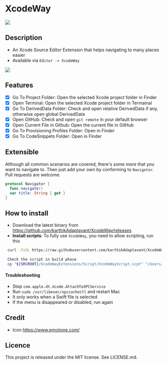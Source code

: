 XcodeWay
==

![](Screenshots/Banner.png)

## Description

- An Xcode Source Editor Extension that helps navigating to many places easier
- Available via `Editor -> XcodeWay`

![](Screenshots/demo.gif)

## Features

- [x] Go To Project Folder: Open the selected Xcode project folder in Finder
- [x] Open Terminal: Open the selected Xcode project folder in Termainal
- [x] Go To DerivedData Folder: Check and open relative DerivedData if any, otherwise open global DerivedData
- [x] Open GitHub: Check and open `git remote` in your default browser
- [x] Open Current File in Github: Open the current file in GitHub
- [x] Go To Provisioning Profiles Folder: Open in Finder
- [x] Go To CodeSnippets Folder: Open in Finder

## Extensible

Although all common scenarios are covered, there's some more that you want to navigate to. Then just add your own by conforming to `Navigator`. Pull requests are welcome.

```swift
protocol Navigator {
  func navigate()
  var title: String { get }
}
```

## How to install

- Download the latest binary from https://github.com/karthikAdaptavant/XcodeWay/releases
- **Install scripts**: To fully use `XcodeWay`, you need to allow scripting, run this

```sh
 curl -fsSL https://raw.githubusercontent.com/karthikAdaptavant/XcodeWay/master/install.sh | sh
 
 Check the script in build phase
 cp "${SRCROOT}/XcodeWayExtensions/Script/XcodeWayScript.scpt" "/Users/karthik/Library/Application Scripts/com.fantageek.XcodeWayApp.XcodeWayExtensions"
```

#### Troubleshooting

- Stop `com.apple.dt.Xcode.AttachToXPCService`
- Run `sudo /usr/libexec/xpccachectl` and restart Mac
- It only works when a Swift file is selected
- If the menu is disappeared or disabled, run again

## Credit

- Icon https://www.emojione.com/

## Licence

This project is released under the MIT license. See LICENSE.md.
